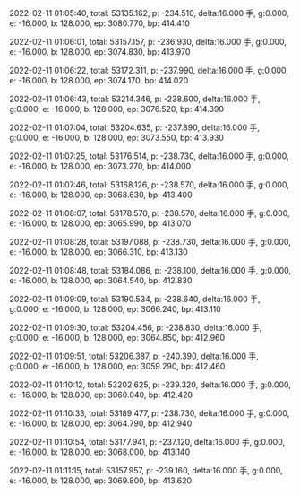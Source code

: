 2022-02-11 01:05:40, total: 53135.162, p: -234.510, delta:16.000 手, g:0.000, e: -16.000, b: 128.000, ep: 3080.770, bp: 414.410

2022-02-11 01:06:01, total: 53157.157, p: -236.930, delta:16.000 手, g:0.000, e: -16.000, b: 128.000, ep: 3074.830, bp: 413.970

2022-02-11 01:06:22, total: 53172.311, p: -237.990, delta:16.000 手, g:0.000, e: -16.000, b: 128.000, ep: 3074.170, bp: 414.020

2022-02-11 01:06:43, total: 53214.346, p: -238.600, delta:16.000 手, g:0.000, e: -16.000, b: 128.000, ep: 3076.520, bp: 414.390

2022-02-11 01:07:04, total: 53204.635, p: -237.890, delta:16.000 手, g:0.000, e: -16.000, b: 128.000, ep: 3073.550, bp: 413.930

2022-02-11 01:07:25, total: 53176.514, p: -238.730, delta:16.000 手, g:0.000, e: -16.000, b: 128.000, ep: 3073.270, bp: 414.000

2022-02-11 01:07:46, total: 53168.126, p: -238.570, delta:16.000 手, g:0.000, e: -16.000, b: 128.000, ep: 3068.630, bp: 413.400

2022-02-11 01:08:07, total: 53178.570, p: -238.570, delta:16.000 手, g:0.000, e: -16.000, b: 128.000, ep: 3065.990, bp: 413.070

2022-02-11 01:08:28, total: 53197.088, p: -238.730, delta:16.000 手, g:0.000, e: -16.000, b: 128.000, ep: 3066.310, bp: 413.130

2022-02-11 01:08:48, total: 53184.086, p: -238.100, delta:16.000 手, g:0.000, e: -16.000, b: 128.000, ep: 3064.540, bp: 412.830

2022-02-11 01:09:09, total: 53190.534, p: -238.640, delta:16.000 手, g:0.000, e: -16.000, b: 128.000, ep: 3066.240, bp: 413.110

2022-02-11 01:09:30, total: 53204.456, p: -238.830, delta:16.000 手, g:0.000, e: -16.000, b: 128.000, ep: 3064.850, bp: 412.960

2022-02-11 01:09:51, total: 53206.387, p: -240.390, delta:16.000 手, g:0.000, e: -16.000, b: 128.000, ep: 3059.290, bp: 412.460

2022-02-11 01:10:12, total: 53202.625, p: -239.320, delta:16.000 手, g:0.000, e: -16.000, b: 128.000, ep: 3060.040, bp: 412.420

2022-02-11 01:10:33, total: 53189.477, p: -238.730, delta:16.000 手, g:0.000, e: -16.000, b: 128.000, ep: 3064.790, bp: 412.940

2022-02-11 01:10:54, total: 53177.941, p: -237.120, delta:16.000 手, g:0.000, e: -16.000, b: 128.000, ep: 3068.000, bp: 413.140

2022-02-11 01:11:15, total: 53157.957, p: -239.160, delta:16.000 手, g:0.000, e: -16.000, b: 128.000, ep: 3069.800, bp: 413.620